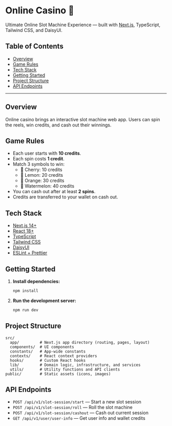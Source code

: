 # Online Casino 🎰

Ultimate Online Slot Machine Experience — built with [Next.js](https://nextjs.org/), TypeScript, Tailwind CSS, and DaisyUI.

## Table of Contents

- [Overview](#overview)
- [Game Rules](#game-rules)
- [Tech Stack](#tech-stack)
- [Getting Started](#getting-started)
- [Project Structure](#project-structure)
- [API Endpoints](#api-endpoints)

---

## Overview

Online casino brings an interactive slot machine web app. Users can spin the reels, win credits, and cash out their winnings.

## Game Rules

- Each user starts with **10 credits**.
- Each spin costs **1 credit**.
- Match 3 symbols to win:
  - 🍒 Cherry: 10 credits
  - 🍋 Lemon: 20 credits
  - 🍊 Orange: 30 credits
  - 🍉 Watermelon: 40 credits
- You can cash out after at least **2 spins**.
- Credits are transferred to your wallet on cash out.

## Tech Stack

- [Next.js 14+](https://nextjs.org/)
- [React 18+](https://react.dev/)
- [TypeScript](https://www.typescriptlang.org/)
- [Tailwind CSS](https://tailwindcss.com/)
- [DaisyUI](https://daisyui.com/)
- [ESLint + Prettier](https://eslint.org/)

## Getting Started

1. **Install dependencies:**

   ```sh
   npm install
   ```

2. **Run the development server:**

   ```sh
   npm run dev
   ```

## Project Structure

```text
src/
  app/         # Next.js app directory (routing, pages, layout)
  components/  # UI components
  constants/   # App-wide constants
  contexts/    # React context providers
  hooks/       # Custom React hooks
  lib/         # Domain logic, infrastructure, and services
  utils/       # Utility functions and API clients
public/        # Static assets (icons, images)
```

## API Endpoints

- `POST /api/v1/slot-session/start` — Start a new slot session
- `POST /api/v1/slot-session/roll` — Roll the slot machine
- `POST /api/v1/slot-session/cashout` — Cash out current session
- `GET /api/v1/user/user-info` — Get user info and wallet credits
